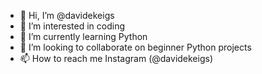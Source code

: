 - 👋 Hi, I’m @davidekeigs
- 👀 I’m interested in coding
- 🌱 I’m currently learning Python
- 💞️ I’m looking to collaborate on beginner Python projects
- 📫 How to reach me Instagram (@davidekeigs)


